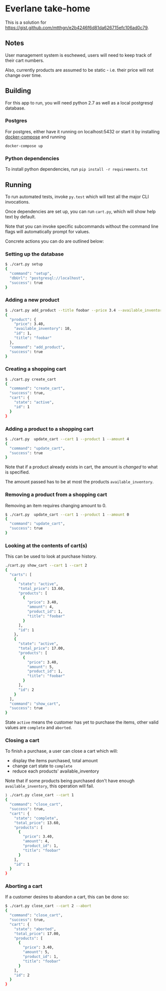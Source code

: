 # Everlane take-home

This is a solution for https://gist.github.com/mtthgn/e2b4246f6d81da626715efc106ad0c79.

## Notes

User management system is eschewed, users will need to keep track of their cart numbers.

Also, currently products are assumed to be static - i.e. their price will not change over time.

## Building

For this app to run, you will need python 2.7 as well as a local postgresql database.

### Postgres
For postgres, either have it running on localhost:5432 or start it
by installing [docker-compose](https://docs.docker.com/compose/install/) and running

```
docker-compose up
```

### Python dependencies

To install python dependencies, run `pip install -r requirements.txt`

## Running

To run automated tests, invoke `py.test` which will test all the major CLI invocations.

Once dependencies are set up, you can run `cart.py`, which will show help text by default.

Note that you can invoke specific subcommands without the command line flags will automatically prompt for values.

Concrete actions you can do are outlined below:

### Setting up the database
```bash
$ ./cart.py setup
{
  "command": "setup",
  "dbUrl": "postgresql://localhost",
  "success": true
}
```

### Adding a new product

```bash
$ ./cart.py add_product --title foobar --price 3.4 --available_inventory 10
{
  "product": {
    "price": 3.40,
    "available_inventory": 10,
    "id": 1,
    "title": "foobar"
  },
  "command": "add_product",
  "success": true
}
```


### Creating a shopping cart
```bash
$ ./cart.py create_cart
{
  "command": "create_cart",
  "success": true,
  "cart": {
    "state": "active",
    "id": 1
  }
}
```

### Adding a product to a shopping cart

```bash
$ ./cart.py  update_cart --cart 1 --product 1 --amount 4
{
  "command": "update_cart",
  "success": true
}
```

Note that if a product already exists in cart, the amount is _changed_ to what is specified.

The amount passed has to be at most the products `available_inventory`.

### Removing a product from a shopping cart

Removing an item requires changing amount to 0.

```bash
$ ./cart.py  update_cart --cart 1 --product 1 --amount 0
{
  "command": "update_cart",
  "success": true
}
```

### Looking at the contents of cart(s)

This can be used to look at purchase history.

```bash
./cart.py show_cart --cart 1 --cart 2
{
  "carts": [
    {
      "state": "active",
      "total_price": 13.60,
      "products": [
        {
          "price": 3.40,
          "amount": 4,
          "product_id": 1,
          "title": "foobar"
        }
      ],
      "id": 1
    },
    {
      "state": "active",
      "total_price": 17.00,
      "products": [
        {
          "price": 3.40,
          "amount": 5,
          "product_id": 1,
          "title": "foobar"
        }
      ],
      "id": 2
    }
  ],
  "command": "show_cart",
  "success": true
}
```

State `active` means the customer has yet to purchase the items, other valid values are `complete` and `aborted`.

### Closing a cart

To finish a purchase, a user can close a cart which will:
- display the items purchased, total amount
- change cart state to `complete`
- reduce each products' available_inventory

Note that if some products being purchased don't have enough `available_inventory`, this operation will fail.

```bash
⟩ ./cart.py close_cart --cart 1
{
  "command": "close_cart",
  "success": true,
  "cart": {
    "state": "complete",
    "total_price": 13.60,
    "products": [
      {
        "price": 3.40,
        "amount": 4,
        "product_id": 1,
        "title": "foobar"
      }
    ],
    "id": 1
  }
}
```

### Aborting a cart

If a customer desires to abandon a cart, this can be done so:

```bash
$ ./cart.py close_cart --cart 2 --abort
{
  "command": "close_cart",
  "success": true,
  "cart": {
    "state": "aborted",
    "total_price": 17.00,
    "products": [
      {
        "price": 3.40,
        "amount": 5,
        "product_id": 1,
        "title": "foobar"
      }
    ],
    "id": 2
  }
}
```
